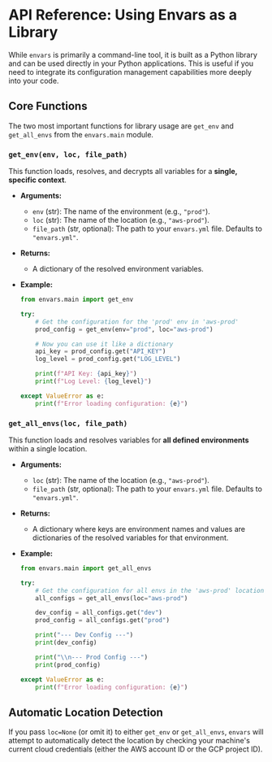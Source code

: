 # API Reference: Using Envars as a Library

While `envars` is primarily a command-line tool, it is built as a Python library and can be used directly in your Python applications. This is useful if you need to integrate its configuration management capabilities more deeply into your code.

## Core Functions

The two most important functions for library usage are `get_env` and `get_all_envs` from the `envars.main` module.

### `get_env(env, loc, file_path)`

This function loads, resolves, and decrypts all variables for a **single, specific context**.

*   **Arguments:**
    *   `env` (str): The name of the environment (e.g., `"prod"`).
    *   `loc` (str): The name of the location (e.g., `"aws-prod"`).
    *   `file_path` (str, optional): The path to your `envars.yml` file. Defaults to `"envars.yml"`.

*   **Returns:**
    *   A dictionary of the resolved environment variables.

*   **Example:**

    ```python
    from envars.main import get_env

    try:
        # Get the configuration for the 'prod' env in 'aws-prod'
        prod_config = get_env(env="prod", loc="aws-prod")

        # Now you can use it like a dictionary
        api_key = prod_config.get("API_KEY")
        log_level = prod_config.get("LOG_LEVEL")

        print(f"API Key: {api_key}")
        print(f"Log Level: {log_level}")

    except ValueError as e:
        print(f"Error loading configuration: {e}")
    ```

### `get_all_envs(loc, file_path)`

This function loads and resolves variables for **all defined environments** within a single location.

*   **Arguments:**
    *   `loc` (str): The name of the location (e.g., `"aws-prod"`).
    *   `file_path` (str, optional): The path to your `envars.yml` file. Defaults to `"envars.yml"`.

*   **Returns:**
    *   A dictionary where keys are environment names and values are dictionaries of the resolved variables for that environment.

*   **Example:**

    ```python
    from envars.main import get_all_envs

    try:
        # Get the configuration for all envs in the 'aws-prod' location
        all_configs = get_all_envs(loc="aws-prod")

        dev_config = all_configs.get("dev")
        prod_config = all_configs.get("prod")

        print("--- Dev Config ---")
        print(dev_config)

        print("\\n--- Prod Config ---")
        print(prod_config)

    except ValueError as e:
        print(f"Error loading configuration: {e}")
    ```

## Automatic Location Detection

If you pass `loc=None` (or omit it) to either `get_env` or `get_all_envs`, `envars` will attempt to automatically detect the location by checking your machine's current cloud credentials (either the AWS account ID or the GCP project ID).

